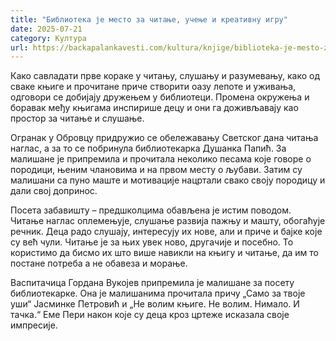```yaml
---
title: "Библиотека је место за читање, учење и креативну игру"
date: 2025-07-21
category: Култура
url: https://backapalankavesti.com/kultura/knjige/biblioteka-je-mesto-za-citanje-ucenje-i-kreativnu-igru/
---
```


Како савладати прве кораке у читању, слушању и разумевању, како од сваке књиге и прочитане приче створити оазу лепоте и уживања, одговори се добијају дружењем у библиотеци. Промена окружења и боравак међу књигама инспирише децу и они га доживљавају као простор за читање и слушање.

Огранак у Обровцу придружио се обележавању Светског дана читања наглас, а за то се побринула библиотекарка Душанка Папић. За малишане је припремила и прочитала неколико песама које говоре о породици, њеним члановима и на првом месту о љубави. Затим су малишани са пуно маште и мотивације нацртали свако своју породицу и дали свој допринос.

Посета забавишту – предшколцима обављена је истим поводом. Читање наглас оплемењује, слушање развија пажњу и машту, обогаћује речник. Деца радо слушају, интересују их нове, али и приче и бајке које су већ чули. Читање је за њих увек ново, другачије и посебно. То користимо да бисмо их што више навикли на књигу и читање, да им то постане потреба а не обавеза и морање.

Васпитачица Гордана Вукојев припремила је малишане за посету библиотекарке. Она је малишанима прочитала причу „Само за твоје уши“ Јасминке Петровић и „Не волим књиге. Не волим. Нимало. И тачка.“ Еме Пери након које су деца кроз цртеже исказала своје импресије.
